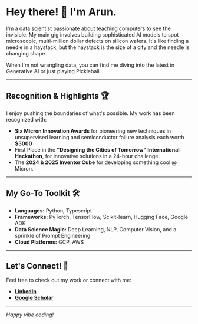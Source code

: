 # Hey there! 👋 I'm Arun.

I'm a data scientist passionate about teaching computers to see the invisible. My main gig involves building sophisticated AI models to spot microscopic, multi-million dollar defects on silicon wafers. It's like finding a needle in a haystack, but the haystack is the size of a city and the needle is changing shape.

When I'm not wrangling data, you can find me diving into the latest in Generative AI or just playing Pickleball.

---

## **Recognition & Highlights** 🏆
I enjoy pushing the boundaries of what's possible. My work has been recognized with:
- **Six Micron Innovation Awards** for pioneering new techniques in unsupervised learning and semiconductor failure analysis each worth **$3000**
- First Place in the **"Designing the Cities of Tomorrow" International Hackathon**, for innovative solutions in a 24-hour challenge.
- The **2024 & 2025 Inventor Cube** for developing something cool @ Micron.

---

## **My Go-To Toolkit** 🛠️
- **Languages:** Python, Typescript
- **Frameworks:** PyTorch, TensorFlow, Scikit-learn, Hugging Face, Google ADK
- **Data Science Magic:** Deep Learning, NLP, Computer Vision, and a sprinkle of Prompt Engineering
- **Cloud Platforms:** GCP, AWS

---

## **Let's Connect!** 🔗

Feel free to check out my work or connect with me:
- [**LinkedIn**](https://www.linkedin.com/in/arunaggiri-pandian-karunanidhi/)
- [**Google Scholar**](https://scholar.google.com/citations?user=your_scholar_id)

---

*Happy vibe coding!*

